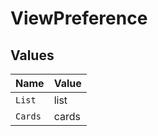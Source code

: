 # ViewPreference


## Values

| Name    | Value   |
| ------- | ------- |
| `List`  | list    |
| `Cards` | cards   |